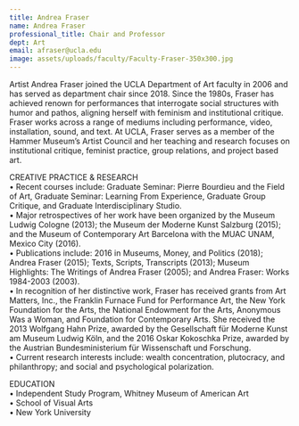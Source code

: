 ```yaml
---
title: Andrea Fraser
name: Andrea Fraser
professional_title: Chair and Professor
dept: Art
email: afraser@ucla.edu
image: assets/uploads/faculty/Faculty-Fraser-350x300.jpg
---
```


Artist Andrea Fraser joined the UCLA Department of Art faculty in 2006 and has served as department chair since 2018. Since the 1980s, Fraser has achieved renown for performances that interrogate social structures with humor and pathos, aligning herself with feminism and institutional critique. Fraser works across a range of mediums including performance, video, installation, sound, and text. At UCLA, Fraser serves as a member of the Hammer Museum’s Artist Council and her teaching and research focuses on institutional critique, feminist practice, group relations, and project based art.
  
CREATIVE PRACTICE & RESEARCH<br>
• Recent courses include: Graduate Seminar: Pierre Bourdieu and the Field of Art, Graduate Seminar: Learning From Experience, Graduate Group Critique, and Graduate Interdisciplinary Studio.<br>
• Major retrospectives of her work have been organized by the Museum Ludwig Cologne (2013); the Museum der Moderne Kunst Salzburg (2015); and the Museum of Contemporary Art Barcelona with the MUAC UNAM, Mexico City (2016).<br>
• Publications include: 2016 in Museums, Money, and Politics (2018); Andrea Fraser (2015); Texts, Scripts, Transcripts (2013); Museum Highlights: The Writings of Andrea Fraser (2005); and Andrea Fraser: Works 1984-2003 (2003).<br>
• In recognition of her distinctive work, Fraser has received grants from Art Matters, Inc., the Franklin Furnace Fund for Performance Art, the New York Foundation for the Arts, the National Endowment for the Arts, Anonymous Was a Woman, and Foundation for Contemporary Arts. She received the 2013 Wolfgang Hahn Prize, awarded by the Gesellschaft für Moderne Kunst am Museum Ludwig Köln, and the 2016 Oskar Kokoschka Prize, awarded by the Austrian Bundesministerium für Wissenschaft und Forschung.<br>
• Current research interests include: wealth concentration, plutocracy, and philanthropy; and social and psychological polarization.

EDUCATION<br>
• Independent Study Program, Whitney Museum of American Art<br>
• School of Visual Arts<br>
• New York University<br>

